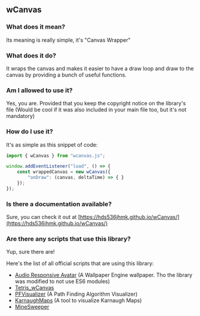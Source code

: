 
## wCanvas

### What does it mean?

Its meaning is really simple, it's "Canvas Wrapper"

### What does it do?

It wraps the canvas and makes it easier to have a draw loop and draw to the canvas by providing a bunch of useful functions.

### Am I allowed to use it?

Yes, you are. Provided that you keep the copyright notice on the library's file (Would be cool if it was also included in your main file too, but it's not mandatory)

### How do I use it?

It's as simple as this snippet of code:
```JavaScript
import { wCanvas } from "wcanvas.js";

window.addEventListener("load", () => {
    const wrappedCanvas = new wCanvas({
        "onDraw": (canvas, deltaTime) => { }
    });
});
```

### Is there a documentation available?

<!---
    Using an hyperlink with the same name as the URL
    to make JSDoc understand that it should be clickable
-->
Sure, you can check it out at [https://hds536jhmk.github.io/wCanvas/](https://hds536jhmk.github.io/wCanvas/)

### Are there any scripts that use this library?

Yup, sure there are!

Here's the list of all official scripts that are using this library:
 - [Audio Responsive Avatar](https://steamcommunity.com/sharedfiles/filedetails/?id=2225740349) (A Wallpaper Engine wallpaper. Tho the library was modified to not use ES6 modules)
 - [Tetris_wCanvas](https://github.com/hds536jhmk/Tetris_wCanvas)
 - [PFVisualizer](https://github.com/hds536jhmk/PFVisualizer) (A Path Finding Algorithm Visualizer)
 - [KarnaughMaps](https://github.com/hds536jhmk/KarnaughMaps) (A tool to visualize Karnaugh Maps)
 - [MineSweeper](https://github.com/hds536jhmk/MineSweeper)
